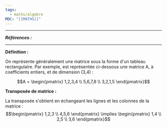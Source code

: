 ```yaml
---
tags:
  - maths/algebre
MOC: "[[MATHS]]"
---
```

---
***Références :***

---

**Définition :**

On représente généralement une matrice sous la forme d'un tableau rectangulaire. Par exemple, est représentée ci-dessous une matrice A, à coefficients entiers, et de dimension (3,4) :

$$A = \begin{pmatrix}
1,2,3,4 \\
5,6,7,8 \\
3,2,1,5
\end{pmatrix}$$

**Transposée de matrice :**

La transposée s'obtient en échangeant les lignes et les colonnes de la matrice : 
$$\begin{pmatrix}
1,2,3 \\
4,5,6
\end{pmatrix} \implies 
\begin{pmatrix}
1,4  \\
2,5  \\
3,6
\end{pmatrix}$$